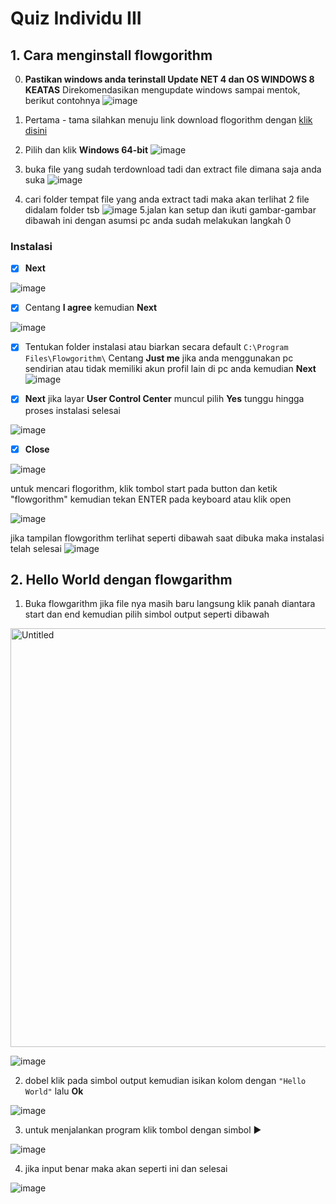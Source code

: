# Quiz Individu III

## 1. Cara menginstall flowgorithm
0. **Pastikan windows anda terinstall Update NET 4 dan OS WINDOWS 8 KEATAS** Direkomendasikan mengupdate windows sampai mentok, berikut contohnya 
![image](https://user-images.githubusercontent.com/92983457/138625910-07a6fc2a-6735-458e-a3e8-fcf5485e255d.png)


1. Pertama - tama silahkan menuju link download flogorithm dengan [klik disini](http://www.flowgorithm.org/download/index.html)
2. Pilih dan klik **Windows 64-bit**
![image](https://user-images.githubusercontent.com/92983457/138626183-8502884d-9266-498f-86d1-63222919a9ff.png)
3. buka file yang sudah terdownload tadi dan extract file dimana saja anda suka
![image](https://user-images.githubusercontent.com/92983457/138626540-81f706f3-5267-4cbe-b404-39c027d336c3.png)
4. cari folder tempat file yang anda extract tadi maka akan terlihat 2 file didalam folder tsb 
![image](https://user-images.githubusercontent.com/92983457/138626870-2f834839-08a3-4fcc-bb78-d3800867b402.png)
5.jalan kan setup dan ikuti gambar-gambar dibawah ini dengan asumsi pc anda sudah melakukan langkah 0
### Instalasi
- [x] **Next**

![image](https://user-images.githubusercontent.com/92983457/138627442-71803b65-c961-4c8e-9f3d-74264847b71b.png)

- [x] Centang **I agree** kemudian **Next**

![image](https://user-images.githubusercontent.com/92983457/138627735-4861fcdf-6bd1-4542-844f-4d10c85b0e86.png)

- [x] Tentukan folder instalasi atau biarkan secara default `C:\Program Files\Flowgorithm\` Centang **Just me** jika anda menggunakan pc sendirian 
atau tidak memiliki akun profil lain di pc anda kemudian **Next**
![image](https://user-images.githubusercontent.com/92983457/138628376-f9ebcaa7-4010-4b43-ba1f-d13cec254b22.png)

- [x] **Next** jika layar **User Control Center** muncul pilih **Yes** tunggu hingga proses instalasi selesai

![image](https://user-images.githubusercontent.com/92983457/138628594-b29e6916-c8f2-4c71-9d3f-da7095d92150.png)

- [x] **Close**

![image](https://user-images.githubusercontent.com/92983457/138629024-e7198b87-13e1-4bf0-a339-e86f7dac1ad6.png)

untuk mencari flogorithm, klik tombol start pada button dan ketik "flowgorithm" kemudian tekan ENTER pada keyboard atau klik open

![image](https://user-images.githubusercontent.com/92983457/138632365-d64edcda-2a5a-4dac-b990-b1fc0166f1ac.png)

jika tampilan flowgorithm terlihat seperti dibawah saat dibuka maka instalasi telah selesai
![image](https://user-images.githubusercontent.com/92983457/138632595-b876e462-fa2b-406f-b45a-2671726d117e.png)

## 2. Hello World dengan flowgarithm

1. Buka flowgarithm  jika file nya masih baru langsung klik panah diantara start dan end kemudian pilih simbol output seperti dibawah

<img width="670" alt="Untitled" src="https://user-images.githubusercontent.com/92983457/138634362-8bc416b3-17a4-440e-b759-9dc86c697351.png">

![image](https://user-images.githubusercontent.com/92983457/138634515-6f41f7e3-b488-47e5-9c9c-0eb25049b6cf.png)

2. dobel klik pada simbol output kemudian isikan kolom dengan `"Hello World"` lalu **Ok**

![image](https://user-images.githubusercontent.com/92983457/138634867-55ee1c0f-7fd3-45f1-91e6-b67cc766ffae.png)

3. untuk menjalankan program klik tombol dengan simbol ▶️ 

![image](https://user-images.githubusercontent.com/92983457/138635092-c10f8bb3-224d-4a35-9548-0f6957bd6afa.png)

4. jika input benar maka akan seperti ini dan selesai

![image](https://user-images.githubusercontent.com/92983457/138635216-bcf391a7-4112-4a64-bd34-0aacaa332d85.png)
